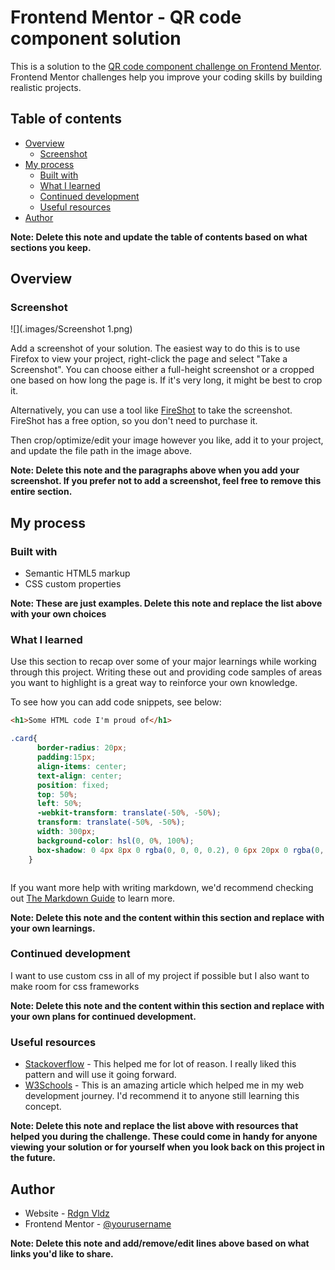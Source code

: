 # Frontend Mentor - QR code component solution

This is a solution to the [QR code component challenge on Frontend Mentor](https://www.frontendmentor.io/challenges/qr-code-component-iux_sIO_H). Frontend Mentor challenges help you improve your coding skills by building realistic projects. 

## Table of contents

- [Overview](#overview)
  - [Screenshot](#screenshot)
- [My process](#my-process)
  - [Built with](#built-with)
  - [What I learned](#what-i-learned)
  - [Continued development](#continued-development)
  - [Useful resources](#useful-resources)
- [Author](#author)

**Note: Delete this note and update the table of contents based on what sections you keep.**

## Overview

### Screenshot

![](.images/Screenshot 1.png)

Add a screenshot of your solution. The easiest way to do this is to use Firefox to view your project, right-click the page and select "Take a Screenshot". You can choose either a full-height screenshot or a cropped one based on how long the page is. If it's very long, it might be best to crop it.

Alternatively, you can use a tool like [FireShot](https://getfireshot.com/) to take the screenshot. FireShot has a free option, so you don't need to purchase it. 

Then crop/optimize/edit your image however you like, add it to your project, and update the file path in the image above.

**Note: Delete this note and the paragraphs above when you add your screenshot. If you prefer not to add a screenshot, feel free to remove this entire section.**

## My process

### Built with

- Semantic HTML5 markup
- CSS custom properties

**Note: These are just examples. Delete this note and replace the list above with your own choices**

### What I learned

Use this section to recap over some of your major learnings while working through this project. Writing these out and providing code samples of areas you want to highlight is a great way to reinforce your own knowledge.

To see how you can add code snippets, see below:

```html
<h1>Some HTML code I'm proud of</h1>
```
```css
.card{
      border-radius: 20px;
      padding:15px;
      align-items: center;
      text-align: center;
      position: fixed;
      top: 50%;
      left: 50%;
      -webkit-transform: translate(-50%, -50%);
      transform: translate(-50%, -50%);
      width: 300px;
      background-color: hsl(0, 0%, 100%);
      box-shadow: 0 4px 8px 0 rgba(0, 0, 0, 0.2), 0 6px 20px 0 rgba(0, 0, 0, 0.19);
    }
```
```js
```

If you want more help with writing markdown, we'd recommend checking out [The Markdown Guide](https://www.markdownguide.org/) to learn more.

**Note: Delete this note and the content within this section and replace with your own learnings.**

### Continued development

I want to use custom css in all of my project if possible but I also want to make room for css frameworks

**Note: Delete this note and the content within this section and replace with your own plans for continued development.**

### Useful resources

- [Stackoverflow](https://www.stackoverflow.com) - This helped me for lot of reason. I really liked this pattern and will use it going forward.
- [W3Schools](https://www.w3shools.com) - This is an amazing article which helped me in my web development journey. I'd recommend it to anyone still learning this concept.

**Note: Delete this note and replace the list above with resources that helped you during the challenge. These could come in handy for anyone viewing your solution or for yourself when you look back on this project in the future.**

## Author

- Website - [Rdgn Vldz](https://rdgnvldz.github.io/qr-code/)
- Frontend Mentor - [@yourusername](https://www.frontendmentor.io/profile/RdgnVldz)

**Note: Delete this note and add/remove/edit lines above based on what links you'd like to share.**

